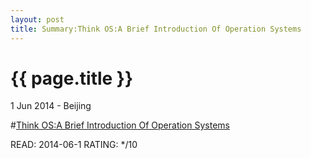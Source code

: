 ```yaml
---
layout: post
title: Summary:Think OS:A Brief Introduction Of Operation Systems
---
```


{{ page.title }}
================

<p class="meta">1 Jun 2014 - Beijing</p>
 

 #[Think OS:A Brief Introduction Of Operation Systems](http://www.greenteapress.com/thinkos/index.html)


READ: 2014-06-1 RATING: */10























